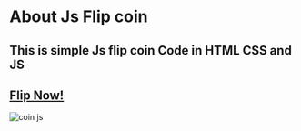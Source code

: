 # About Js Flip coin
## This is simple Js flip coin Code in HTML CSS and JS
## [Flip Now!](https://js-flip-coin.netlify.app/)
![coin js](https://github.com/user-attachments/assets/b69f2ea5-d131-4b99-a7c1-62d459cad104)
